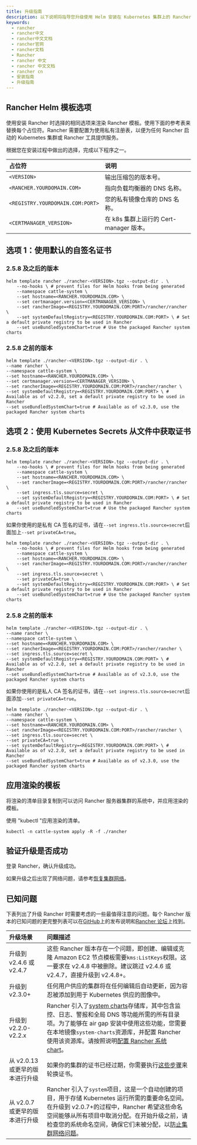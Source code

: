 ```yaml
---
title: 升级指南
description: 以下说明将指导您升级使用 Helm 安装在 Kubernetes 集群上的 Rancher 服务器。这些步骤也适用于使用 Helm 进行的离线安装。
keywords:
  - rancher
  - rancher中文
  - rancher中文文档
  - rancher官网
  - rancher文档
  - Rancher
  - rancher 中文
  - rancher 中文文档
  - rancher cn
  - 安装指南
  - 升级指南
---
```


## Rancher Helm 模板选项

使用安装 Rancher 时选择的相同选项来渲染 Rancher 模板。使用下面的参考表来替换每个占位符。Rancher 需要配置为使用私有注册表，以便为任何 Rancher 启动的 Kubernetes 集群或 Rancher 工具提供服务。

根据您在安装过程中做出的选择，完成以下程序之一。

| 占位符                           | 说明                                    |
| :------------------------------- | :-------------------------------------- |
| `<VERSION>`                      | 输出压缩包的版本号。                    |
| `<RANCHER.YOURDOMAIN.COM>`       | 指向负载均衡器的 DNS 名称。             |
| `<REGISTRY.YOURDOMAIN.COM:PORT>` | 您的私有镜像仓库的 DNS 名称。           |
| `<CERTMANAGER_VERSION>`          | 在 k8s 集群上运行的 Cert-manager 版本。 |

## 选项 1：使用默认的自签名证书

### 2.5.8 及之后的版本

```
helm template rancher ./rancher-<VERSION>.tgz --output-dir . \
    --no-hooks \ # prevent files for Helm hooks from being generated
	--namespace cattle-system \
	--set hostname=<RANCHER.YOURDOMAIN.COM> \
	--set certmanager.version=<CERTMANAGER_VERSION> \
	--set rancherImage=<REGISTRY.YOURDOMAIN.COM:PORT>/rancher/rancher \
	--set systemDefaultRegistry=<REGISTRY.YOURDOMAIN.COM:PORT> \ # Set a default private registry to be used in Rancher
	--set useBundledSystemChart=true # Use the packaged Rancher system charts
```

### 2.5.8 之前的版本

```plain
helm template ./rancher-<VERSION>.tgz --output-dir . \
--name rancher \
--namespace cattle-system \
--set hostname=<RANCHER.YOURDOMAIN.COM> \
--set certmanager.version=<CERTMANAGER_VERSION> \
--set rancherImage=<REGISTRY.YOURDOMAIN.COM:PORT>/rancher/rancher \
--set systemDefaultRegistry=<REGISTRY.YOURDOMAIN.COM:PORT> \ # Available as of v2.2.0, set a default private registry to be used in Rancher
--set useBundledSystemChart=true # Available as of v2.3.0, use the packaged Rancher system charts
```

## 选项 2：使用 Kubernetes Secrets 从文件中获取证书

### 2.5.8 及之后的版本

```plain
helm template rancher ./rancher-<VERSION>.tgz --output-dir . \
	--no-hooks \ # prevent files for Helm hooks from being generated
	--namespace cattle-system \
	--set hostname=<RANCHER.YOURDOMAIN.COM> \
	--set rancherImage=<REGISTRY.YOURDOMAIN.COM:PORT>/rancher/rancher \
	--set ingress.tls.source=secret \
	--set systemDefaultRegistry=<REGISTRY.YOURDOMAIN.COM:PORT> \ # Set a default private registry to be used in Rancher
	--set useBundledSystemChart=true # Use the packaged Rancher system charts
```

如果你使用的是私有 CA 签名的证书，请在`--set ingress.tls.source=secret`后面加上`--set privateCA=true`。

```plain
helm template rancher ./rancher-<VERSION>.tgz --output-dir . \
	--no-hooks \ # prevent files for Helm hooks from being generated
	--namespace cattle-system \
	--set hostname=<RANCHER.YOURDOMAIN.COM> \
	--set rancherImage=<REGISTRY.YOURDOMAIN.COM:PORT>/rancher/rancher \
	--set ingress.tls.source=secret \
	--set privateCA=true \
	--set systemDefaultRegistry=<REGISTRY.YOURDOMAIN.COM:PORT> \ # Set a default private registry to be used in Rancher
	--set useBundledSystemChart=true # Use the packaged Rancher system charts
```

### 2.5.8 之前的版本

```plain
helm template ./rancher-<VERSION>.tgz --output-dir . \
--name rancher \
--namespace cattle-system \
--set hostname=<RANCHER.YOURDOMAIN.COM> \
--set rancherImage=<REGISTRY.YOURDOMAIN.COM:PORT>/rancher/rancher \
--set ingress.tls.source=secret \
--set systemDefaultRegistry=<REGISTRY.YOURDOMAIN.COM:PORT> \ # Available as of v2.2.0, set a default private registry to be used in Rancher
--set useBundledSystemChart=true # Available as of v2.3.0, use the packaged Rancher system charts
```

如果你使用的是私人 CA 签名的证书，请在`--set ingress.tls.source=secret`后面添加`--set privateCA=true`。

```plain
helm template ./rancher-<VERSION>.tgz --output-dir . \
--name rancher \
--namespace cattle-system \
--set hostname=<RANCHER.YOURDOMAIN.COM> \
--set rancherImage=<REGISTRY.YOURDOMAIN.COM:PORT>/rancher/rancher \
--set ingress.tls.source=secret \
--set privateCA=true \
--set systemDefaultRegistry=<REGISTRY.YOURDOMAIN.COM:PORT> \ # Available as of v2.2.0, set a default private registry to be used in Rancher
--set useBundledSystemChart=true # Available as of v2.3.0, use the packaged Rancher system charts
```

## 应用渲染的模板

将渲染的清单目录复制到可以访问 Rancher 服务器集群的系统中，并应用渲染的模板。

使用 "kubectl "应用渲染的清单。

```plain
kubectl -n cattle-system apply -R -f ./rancher
```

## 验证升级是否成功

登录 Rancher，确认升级成功。

如果升级之后出现了网络问题，请参考[恢复集群网络](/docs/rancher2/installation/install-rancher-on-k8s/upgrades/namespace-migration/_index)。

## 已知问题

下表列出了升级 Rancher 时需要考虑的一些最值得注意的问题。每个 Rancher 版本的已知问题的更完整列表可以在[GitHub](https://github.com/rancher/rancher/releases)上的发布说明和[Rancher 论坛](https://forums.rancher.com/c/announcements/12)上找到。

| 升级场景                        | 问题描述                                                                                                                                                                                                                                                                                                                                                       |
| :------------------------------ | :------------------------------------------------------------------------------------------------------------------------------------------------------------------------------------------------------------------------------------------------------------------------------------------------------------------------------------------------------------- |
| 升级到 v2.4.6 或 v2.4.7         | 这些 Rancher 版本存在一个问题，即创建、编辑或克隆 Amazon EC2 节点模板需要`kms:ListKeys`权限。这一要求在 v2.4.8 中被删除。建议跳过 v2.4.6 或 v2.4.7，直接升级到 v2.4.8+。                                                                                                                                                                                       |
| 升级到 v2.3.0+                  | 任何用户供应的集群将在任何编辑后自动更新，因为容忍被添加到用于 Kubernetes 供应的图像中。                                                                                                                                                                                                                                                                       |
| 升级到 v2.2.0-v2.2.x            | Rancher 引入了[system charts](https://github.com/rancher/system-charts)存储库，其中包含监控、日志、警报和全局 DNS 等功能所需的所有目录项。为了能够在 air gap 安装中使用这些功能，您需要在本地镜像`system-charts`资源库，并配置 Rancher 使用该资源库。请按照说明[配置 Rancher 系统 chart](/docs/rancher2.5/installation/resources/local-system-charts/_index)。 |
| 从 v2.0.13 或更早的版本进行升级 | 如果你的集群的证书已经过期，你需要执行[这些步骤](/docs/rancher2.5/cluster-admin/certificate-rotation/_index)来轮换证书。                                                                                                                                                                                                                                       |
| 从 v2.0.7 或更早的版本进行升级  | Rancher 引入了`system`项目，这是一个自动创建的项目，用于存储 Kubernetes 运行所需的重要命名空间。在升级到 v2.0.7+的过程中，Rancher 希望这些命名空间能够从所有项目中取消分配。在开始升级之前，请检查您的系统命名空间，确保它们未被分配，以[防止集群网络问题](/docs/rancher2/installation/install-rancher-on-k8s/upgrades/namespace-migration/_index)。           |
